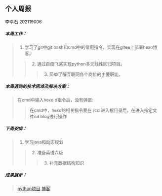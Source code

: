 ## 个人周报

李卓石 202119006

##### 本周工作：

>1. 学习了git中git bash和cmd中的常用指令，实现在gitee上部署hexo博客。
>>2. 通过百度飞桨实现python多元线性回归项目。
>>>3. 简单了解互联网各个岗位的主要职能。

##### 本周遇到的技术困难及解决方案：

>在cmd中输入hexo d指令后，没有弹窗:
>>在cmd中，hexo的相关指令要在 /cd 进入根目录后，在进入指定文件cd blog进行操作

##### 下周安排：

>1. 学习java和动态规划
>>2. 准备英语六级
>>>3. 补充数据结构知识

##### 成果展示：
>[python项目](https://gitee.com/Zhuoshi--Li/Project-for-homework4)
>[博客](https://zhuoshi--li.gitee.io/stone-water)



